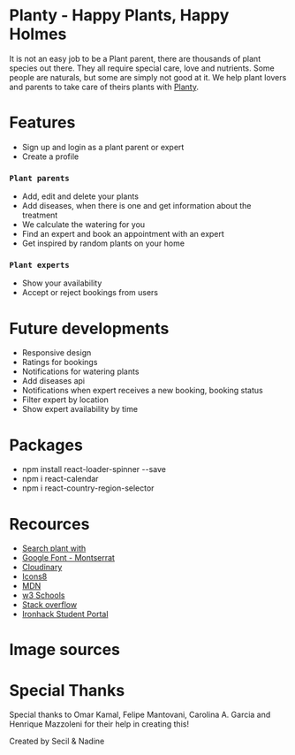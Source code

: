 # Planty - Happy Plants, Happy Holmes

It is not an easy job to be a Plant parent, there are thousands of plant species out there. They all require special care, love and nutrients. Some people are naturals, but some are simply not good at it. We help plant lovers and parents to take care of theirs plants with [Planty](https://planty-by-ns.netlify.app/).

# Features 

- Sign up and login as a plant parent or expert
- Create a profile

### `Plant parents` 
- Add, edit and delete your plants
- Add diseases, when there is one and get information about the treatment
- We calculate the watering for you
- Find an expert and book an appointment with an expert
- Get inspired by random plants on your home

### `Plant experts`
- Show your availability
- Accept or reject bookings from users

# Future developments

- Responsive design
- Ratings for bookings
- Notifications for watering plants
- Add diseases api
- Notifications when expert receives a new booking, booking status
- Filter expert by location
- Show expert availability by time

# Packages

- npm install react-loader-spinner --save
- npm i react-calendar
- npm i react-country-region-selector

# Recources

- [Search plant with](https://perenual.com/docs/api)
- [Google Font - Montserrat](https://fonts.googleapis.com/css2?family=Montserrat+Alternates:ital,wght@0,100;0,200;0,300;0,400;0,500;0,600;0,700;0,800;0,900;1,100;1,200;1,300;1,400;1,500;1,600;1,700;1,800;1,900&display=swap)
- [Cloudinary](https://cloudinary.com/)
- [Icons8](https://icons8.com/)
- [MDN](https://developer.mozilla.org/en-US/)
- [w3 Schools](https://www.w3schools.com/graphics/game_components.asp)
- [Stack overflow](https://stackoverflow.com/)
- [Ironhack Student Portal](https://next.ironhack.com/us/en/web-development)

# Image sources


# Special Thanks

Special thanks to Omar Kamal, Felipe Mantovani, Carolina A. Garcia and Henrique Mazzoleni for their help in creating this!

Created by Secil & Nadine


